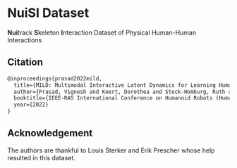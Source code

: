 # NuiSI Dataset
**Nui**track **S**keleton **I**nteraction Dataset of Physical Human-Human Interactions

## Citation

```latex
@inproceedings{prasad2022mild,
  title={MILD: Multimodal Interactive Latent Dynamics for Learning Human-Robot Interaction},
  author={Prasad, Vignesh and Koert, Dorothea and Stock-Homburg, Ruth and Peters, Jan and Chalvatzaki, Georgia},
  booktitle={IEEE-RAS International Conference on Humanoid Robots (Humanoids)},
  year={2022}
}
```
## Acknowledgement

The authors are thankful to Louis Sterker and Erik Prescher whose help resulted in this dataset.
